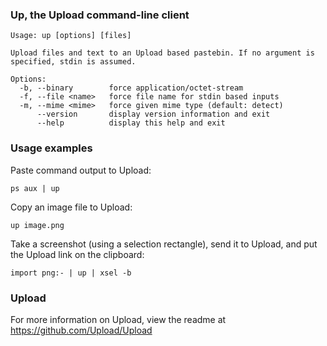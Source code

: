 ### Up, the Upload command-line client

    Usage: up [options] [files]
    
    Upload files and text to an Upload based pastebin. If no argument is specified, stdin is assumed.
    
    Options:
      -b, --binary        force application/octet-stream
      -f, --file <name>   force file name for stdin based inputs
      -m, --mime <mime>   force given mime type (default: detect)
          --version       display version information and exit
          --help          display this help and exit
    
### Usage examples

Paste command output to Upload:

    ps aux | up

Copy an image file to Upload:

    up image.png

Take a screenshot (using a selection rectangle), send it to Upload, and put the Upload link on the clipboard:

    import png:- | up | xsel -b

### Upload

For more information on Upload, view the readme at https://github.com/Upload/Upload
